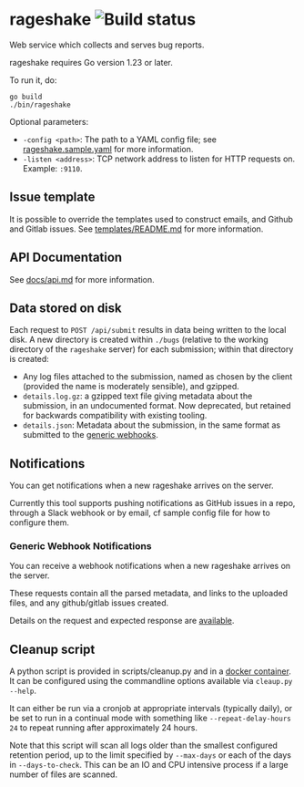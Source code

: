 # rageshake ![Build status](https://github.com/matrix-org/rageshake/actions/workflows/build.yaml/badge.svg)

Web service which collects and serves bug reports.

rageshake requires Go version 1.23 or later.

To run it, do:

```
go build
./bin/rageshake
```

Optional parameters:

 * `-config <path>`: The path to a YAML config file; see
   [rageshake.sample.yaml](rageshake.sample.yaml) for more information.
 * `-listen <address>`: TCP network address to listen for HTTP requests
   on. Example: `:9110`.

## Issue template

It is possible to override the templates used to construct emails, and Github and Gitlab issues.
See [templates/README.md](templates/README.md) for more information.

## API Documentation

See [docs/api.md](docs/api.md) for more information.

## Data stored on disk

Each request to `POST /api/submit` results in data being written to the local disk.
A new directory is created within `./bugs` (relative to the working directory of the `rageshake` server) for
each submission; within that directory is created:
 * Any log files attached to the submission, named as chosen by the client (provided the name is moderately sensible),
   and gzipped.
 * `details.log.gz`: a gzipped text file giving metadata about the submission, in an undocumented format. Now
   deprecated, but retained for backwards compatibility with existing tooling.
 * `details.json`: Metadata about the submission, in the same format as submitted to the
   [generic webhooks](./docs/generic_webhook.md).

## Notifications

You can get notifications when a new rageshake arrives on the server.

Currently this tool supports pushing notifications as GitHub issues in a repo,
through a Slack webhook or by email, cf sample config file for how to
configure them.

### Generic Webhook Notifications

You can receive a webhook notifications when a new rageshake arrives on the server.

These requests contain all the parsed metadata, and links to the uploaded files, and any github/gitlab
issues created.

Details on the request and expected response are [available](docs/generic\_webhook.md).


## Cleanup script

A python script is provided in scripts/cleanup.py and in a
[docker container](https://github.com/orgs/matrix-org/packages/container/package/rageshake%2Fscripts).
It can be configured using the commandline options available via `cleaup.py --help`.

It can either be run via a cronjob at appropriate intervals (typically daily), or
be set to run in a continual mode with something like `--repeat-delay-hours 24`
to repeat running after approximately 24 hours.

Note that this script will scan all logs older than the smallest configured retention period,
up to the limit specified by `--max-days` or each of the days in `--days-to-check`.
This can be an IO and CPU intensive process if a large number of files are scanned.

